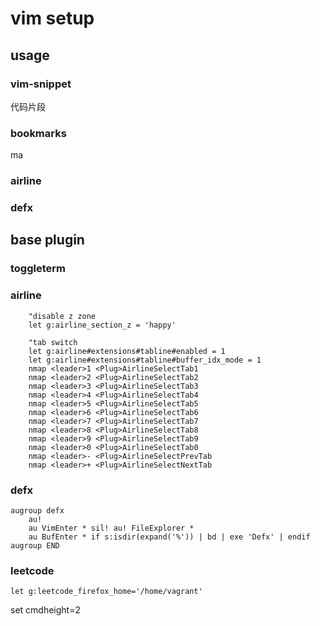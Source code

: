 # vim setup
## usage
### vim-snippet
代码片段
### bookmarks
ma
### airline

### defx

## base plugin

### toggleterm


### airline
```vimscript
    "disable z zone
    let g:airline_section_z = 'happy'

    "tab switch
    let g:airline#extensions#tabline#enabled = 1
    let g:airline#extensions#tabline#buffer_idx_mode = 1
    nmap <leader>1 <Plug>AirlineSelectTab1
    nmap <leader>2 <Plug>AirlineSelectTab2
    nmap <leader>3 <Plug>AirlineSelectTab3
    nmap <leader>4 <Plug>AirlineSelectTab4
    nmap <leader>5 <Plug>AirlineSelectTab5
    nmap <leader>6 <Plug>AirlineSelectTab6
    nmap <leader>7 <Plug>AirlineSelectTab7
    nmap <leader>8 <Plug>AirlineSelectTab8
    nmap <leader>9 <Plug>AirlineSelectTab9
    nmap <leader>0 <Plug>AirlineSelectTab0
    nmap <leader>- <Plug>AirlineSelectPrevTab
    nmap <leader>+ <Plug>AirlineSelectNextTab
```

### defx
```vimscript
augroup defx
    au!
    au VimEnter * sil! au! FileExplorer *
    au BufEnter * if s:isdir(expand('%')) | bd | exe 'Defx' | endif
augroup END
```

### leetcode
```vimscript
let g:leetcode_firefox_home='/home/vagrant'
```

set cmdheight=2